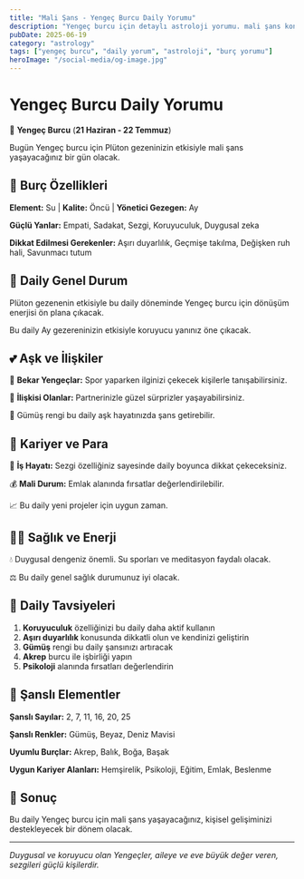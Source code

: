 ```yaml
---
title: "Mali Şans - Yengeç Burcu Daily Yorumu"
description: "Yengeç burcu için detaylı astroloji yorumu. mali şans konusunda rehberlik."
pubDate: 2025-06-19
category: "astrology"
tags: ["yengeç burcu", "daily yorum", "astroloji", "burç yorumu"]
heroImage: "/social-media/og-image.jpg"
---
```


# Yengeç Burcu Daily Yorumu

🦀 **Yengeç Burcu** (**21 Haziran - 22 Temmuz**)

Bugün Yengeç burcu için Plüton gezeninizin etkisiyle mali şans yaşayacağınız bir gün olacak.

## 🌟 Burç Özellikleri

**Element:** Su | **Kalite:** Öncü | **Yönetici Gezegen:** Ay

**Güçlü Yanlar:** Empati, Sadakat, Sezgi, Koruyuculuk, Duygusal zeka

**Dikkat Edilmesi Gerekenler:** Aşırı duyarlılık, Geçmişe takılma, Değişken ruh hali, Savunmacı tutum

## 💫 Daily Genel Durum

Plüton gezenenin etkisiyle bu daily döneminde Yengeç burcu için dönüşüm enerjisi ön plana çıkacak.

Bu daily Ay gezereninizin etkisiyle koruyucu yanınız öne çıkacak.

## 💕 Aşk ve İlişkiler

💖 **Bekar Yengeçlar:** Spor yaparken ilginizi çekecek kişilerle tanışabilirsiniz.

💑 **İlişkisi Olanlar:** Partnerinizle güzel sürprizler yaşayabilirsiniz.

🌹 Gümüş rengi bu daily aşk hayatınızda şans getirebilir.

## 💼 Kariyer ve Para

🚀 **İş Hayatı:** Sezgi özelliğiniz sayesinde daily boyunca dikkat çekeceksiniz.

💰 **Mali Durum:** Emlak alanında fırsatlar değerlendirilebilir.

📈 Bu daily yeni projeler için uygun zaman.

## 🏃‍♀️ Sağlık ve Enerji

💧 Duygusal dengeniz önemli. Su sporları ve meditasyon faydalı olacak.

⚖️ Bu daily genel sağlık durumunuz iyi olacak.

## 🎯 Daily Tavsiyeleri

1. **Koruyuculuk** özelliğinizi bu daily daha aktif kullanın
2. **Aşırı duyarlılık** konusunda dikkatli olun ve kendinizi geliştirin
3. **Gümüş** rengi bu daily şansınızı artıracak
4. **Akrep** burcu ile işbirliği yapın
5. **Psikoloji** alanında fırsatları değerlendirin

## 🔮 Şanslı Elementler

**Şanslı Sayılar:** 2, 7, 11, 16, 20, 25

**Şanslı Renkler:** Gümüş, Beyaz, Deniz Mavisi

**Uyumlu Burçlar:** Akrep, Balık, Boğa, Başak

**Uygun Kariyer Alanları:** Hemşirelik, Psikoloji, Eğitim, Emlak, Beslenme

## 💫 Sonuç

Bu daily Yengeç burcu için mali şans yaşayacağınız, kişisel gelişiminizi destekleyecek bir dönem olacak.

---

*Duygusal ve koruyucu olan Yengeçler, aileye ve eve büyük değer veren, sezgileri güçlü kişilerdir.*
